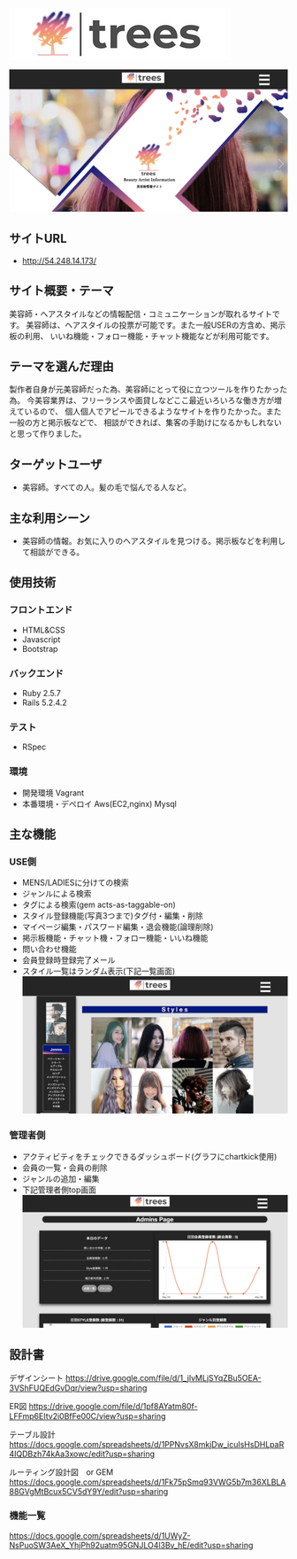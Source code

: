 ![main-title](app/assets/images/trees-main-title.jpg)

![main](app/assets/images/trees-main-top2.jpg)

## サイトURL
- http://54.248.14.173/

## サイト概要・テーマ
美容師・ヘアスタイルなどの情報配信・コミュニケーションが取れるサイトです。
美容師は、ヘアスタイルの投票が可能です。また一般USERの方含め、掲示板の利用、
いいね機能・フォロー機能・チャット機能などが利用可能です。

## テーマを選んだ理由
製作者自身が元美容師だった為、美容師にとって役に立つツールを作りたかった為。
今美容業界は、フリーランスや面貸しなどここ最近いろいろな働き方が増えているので、
個人個人でアピールできるようなサイトを作りたかった。また一般の方と掲示板などで、
相談ができれば、集客の手助けになるかもしれないと思って作りました。

## ターゲットユーザ
- 美容師。すべての人。髪の毛で悩んでる人など。

## 主な利用シーン
- 美容師の情報。お気に入りのヘアスタイルを見つける。掲示板などを利用して相談ができる。

## 使用技術

### フロントエンド
- HTML&CSS
- Javascript
- Bootstrap

### バックエンド
- Ruby 2.5.7
- Rails 5.2.4.2

### テスト
- RSpec

### 環境
- 開発環境
Vagrant
- 本番環境・デペロイ
Aws(EC2,nginx)
Mysql

## 主な機能

### USE側
- MENS/LADIESに分けての検索
- ジャンルによる検索
- タグによる検索(gem acts-as-taggable-on)
- スタイル登録機能(写真3つまで)タグ付・編集・削除
- マイページ編集・パスワード編集・退会機能(論理削除)
- 掲示板機能・チャット機・フォロー機能・いいね機能
- 問い合わせ機能
- 会員登録時登録完了メール
- スタイル一覧はランダム表示(下記一覧画面)
![main-styles](app/assets/images/trees-main-styles.jpg)

### 管理者側
- アクティビティをチェックできるダッシュボード(グラフにchartkick使用)
- 会員の一覧・会員の削除
- ジャンルの追加・編集
- 下記管理者側top画面
![main-admin](app/assets/images/trees-main-admin2.jpg)

## 設計書
デザインシート
https://drive.google.com/file/d/1_jlvMLjSYqZBu5OEA-3VShFUQEdGvDqr/view?usp=sharing

ER図
https://drive.google.com/file/d/1pf8AYatm80f-LFFmp6EItv2i0BfFe00C/view?usp=sharing

テーブル設計
https://docs.google.com/spreadsheets/d/1PPNvsX8mkjDw_icuIsHsDHLpaR4IQDBzh74kAa3xowc/edit?usp=sharing

ルーティング設計図　or GEM
https://docs.google.com/spreadsheets/d/1Fk75pSmq93VWG5b7m36XLBLA88GVgMtBcux5CV5dY9Y/edit?usp=sharing

### 機能一覧
https://docs.google.com/spreadsheets/d/1UWyZ-NsPuoSW3AeX_YhjPh92uatm95GNJLO4l3Bv_hE/edit?usp=sharing

